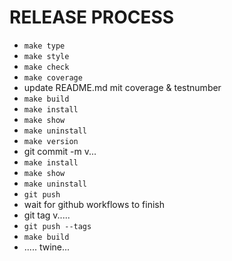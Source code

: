 # RELEASE PROCESS

* `make type`
* `make style`
* `make check`
* `make coverage`
* update README.md mit coverage & testnumber
* `make build`
* `make install`
* `make show`
* `make uninstall`
* `make version`
* git commit -m v...
* `make install`
* `make show`
* `make uninstall`
* `git push` 
* wait for github workflows to finish
* git tag v..... 
* `git push --tags`
* `make build`
* ..... twine...
